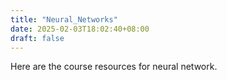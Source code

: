 ```yaml
---
title: "Neural_Networks"
date: 2025-02-03T18:02:40+08:00
draft: false
---
```


Here are the course resources for neural network.

